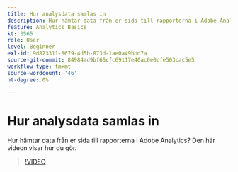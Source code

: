 ```yaml
---
title: Hur analysdata samlas in
description: Hur hämtar data från er sida till rapporterna i Adobe Analytics? Den här videon visar hur du gör.
feature: Analytics Basics
kt: 3565
role: User
level: Beginner
exl-id: 9d823311-8679-4d5b-873d-1ae0a49bbd7a
source-git-commit: 84984ad9bf65cfc69117e40ac0e0cfe503cac5e5
workflow-type: tm+mt
source-wordcount: '46'
ht-degree: 0%

---
```


# Hur analysdata samlas in

Hur hämtar data från er sida till rapporterna i Adobe Analytics? Den här videon visar hur du gör.

>[!VIDEO](https://video.tv.adobe.com/v/28768/?quality=12&learn=on)
